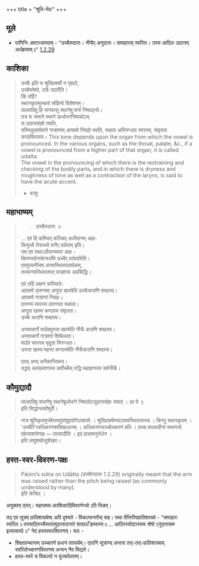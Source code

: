 +++
title = "श्रुति-भेदः"
+++

## मूले
- पाणिनिः अष्टाध्याय्याम् \- "उच्चैरुदात्तः। नीचैर् अनुदात्तः। समाहारस् स्वरितः। तस्य आदितः उदात्तम् अर्धह्रस्वम्॥" [1.2.29](https://ashtadhyayi.github.io/suutra/1.2/1.2.29/)

## काशिका

> उच्चैः इति च श्रुतिप्रकर्षो न गृह्यते,  
> उच्चैर्भाषते, उचैः पठतीति।  
> किं तर्हि?  
> स्थानकृतमुच्चत्वं संज्ञिनो विशेषणम्।  
> ताल्वादिषु हि भागवत्सु स्थानेषु वर्णा निष्पद्यन्ते।  
> तत्र यः समाने स्थाने ऊर्ध्वभगनिष्पन्नोऽच्  
> स उदात्तसंज्ञो भवति,  
> यस्मिन्नुचार्यमाणे गात्राणाम् आयामो निग्रहो भवति, रूक्षता अस्निग्धता स्वरस्य, संवृतता कण्ठविवरस्य।
> This tone depends upon the organ from which the vowel is pronounced. In the various organs, such as the throat, palate, &c., if a vowel is pronounced from a higher part of that organ, it is called udatta.  
> The vowel in the pronouncing of which there is the restraining and checking of the bodily parts, and in which there is dryness and roughness of tone as well as a contraction of the larynx, is said to have the acute accent.
> - वासुः

## महाभाष्यम्
> > उच्चैरुदात्तः ॥
>
> ...
> एवं हि कश्चित् कञ्चिद् अधीयानम् आह-  
> किमुच्चै रोरूयसे शनैर् वर्तताम् इति।  
> तम् एव तथाऽधीयानमपर आह  -  
> किमन्तर्दन्तकेनाधीषे उच्चैर् वर्ततामिति।  
> एवमुच्चनीचम् अनवस्थितपदार्थकम्,  
> तस्यानवस्थितत्वात् सञ्ज्ञाया अप्रसिद्धिः।  
> 
> एवं तर्हि लक्षणं करिष्यते-  
> आयामो दारुण्यम् अणुता खस्येति उच्चैःकराणि शब्दस्य।  
> आयामो गात्राणां निग्रहः।  
> दारुण्यं स्वरस्य दारुणता रूक्षता।  
> अणुता खस्य कण्ठस्य संवृतता।  
> उच्चैः कराणि शब्दस्य।  
> 
> अन्ववसर्गो मार्दवमुरुता खस्येति नीचैः कराणि शब्दस्य।  
> अन्ववसर्गो गात्राणां शिथिलता।  
> मार्दवं स्वरस्य मृदुता स्निग्धता।  
> उरुता खस्य महत्ता कण्ठस्येति नीचैःकराणि शब्दस्य।  
> 
> एतद् अप्य् अनैकान्तिकम्।  
> यद्ध्य् अल्पप्रमाणस्य सर्वोच्चैस् तद्धि महाप्राणस्य सर्वनीचैः। 

## कौमुद्यादौ
> ताल्वादिषु सभागेषु स्थानेषूर्ध्वभागे निष्पन्नोऽजुदात्तसंज्ञः स्यात् । आ ये ॥  
> इति सिद्धान्तकौमुदी। 

>  नात्र श्रुतिकृतमुच्चैस्त्वमुपांशुप्रयोगेऽव्याप्तेः । श्रुतिप्रकर्षस्याऽव्यवस्थितत्वाच्च । किन्तु स्थानकृतम् । 'उच्चैरि'त्यधिकरणशक्तिप्रधानम् । अधिकरणत्वञ्चोच्चारणं प्रति । तच्च ताल्वादीनां सभागत्वे एवेत्याशयेनाह — ताल्वादीति । इदं प्राचामनुरोधेन ।  
> इति लघुशब्देन्दुशेखरः। 


## हस्त-स्वर-विवरण-पक्षः
> Pāṇini’s sūtra on Udātta (उच्चैरुदात्तः 1.2.29) originally meant that the arm was raised rather than the pitch being raised (as commonly understood by many).  
> इति केचित् ।

अयुक्तम् एतत्। महाभाष्य-काशिकादिविवरणेभ्यो ऽपि भिन्नम्।

तद् एव सूत्रम् प्रातिशाख्येष्व् अपि दृश्यते - विकल्पान्तरैस् सह। यथा तैत्तिरीयप्रातिशाख्ये - "समाहारः स्वरितः॥ तस्यादिरुच्चैस्तरामुदात्तादन्तरे यावदर्धँ ह्रस्वस्य॥ … आदिरस्योदात्तसमः शेषो ऽनुदात्तसम इत्याचार्याः॥" नेदं हस्तस्वरविवरणम्। यतः -

- शिक्षाग्रन्थानाम् उच्चारणे प्रधानं तात्पर्यम्। एतानि सूत्राण्य् अन्तरा तत्-तत्-प्रातिशाख्यय् स्वरितोच्चारणविवरणम् अन्यन् नैव विद्यते।
- हस्त-स्वरे च विकल्पो न युज्यतेतराम्।


